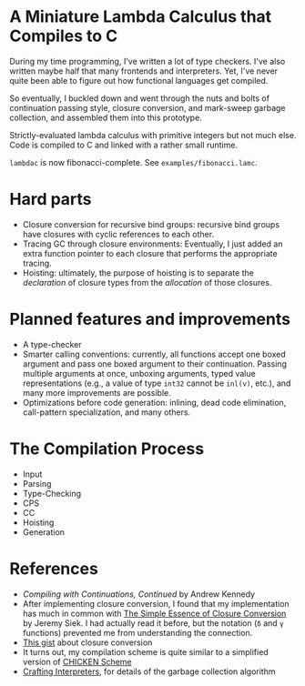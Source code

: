 
# A Miniature Lambda Calculus that Compiles to C

During my time programming, I've written a lot of type checkers. I've also
written maybe half that many frontends and interpreters. Yet, I've never quite
been able to figure out how functional languages get compiled.

So eventually, I buckled down and went through the nuts and bolts of
continuation passing style, closure conversion, and mark-sweep garbage
collection, and assembled them into this prototype.

Strictly-evaluated lambda calculus with primitive integers but not much else.
Code is compiled to C and linked with a rather small runtime.

`lambdac` is now fibonacci-complete. See `examples/fibonacci.lamc`.

# Hard parts

* Closure conversion for recursive bind groups: recursive bind groups have
  closures with cyclic references to each other.
* Tracing GC through closure environments: Eventually, I just added an extra
  function pointer to each closure that performs the appropriate tracing.
* Hoisting: ultimately, the purpose of hoisting is to separate the
  *declaration* of closure types from the *allocation* of those closures.

# Planned features and improvements

* A type-checker
* Smarter calling conventions: currently, all functions accept one boxed
  argument and pass one boxed argument to their continuation. Passing multiple
  arguments at once, unboxing arguments, typed value representations (e.g., a
  value of type `int32` cannot be `inl(v)`, etc.), and many more improvements
  are possible.
* Optimizations before code generation: inlining, dead code elimination,
  call-pattern specialization, and many others.

# The Compilation Process

* Input
* Parsing
* Type-Checking
* CPS
* CC
* Hoisting
* Generation

# References

* *Compiling with Continuations, Continued* by Andrew Kennedy
* After implementing closure conversion, I found that my implementation has
  much in common with [The Simple Essence of Closure Conversion](https://siek.blogspot.com/2012/07/essence-of-closure-conversion.html)
  by Jeremy Siek. I had actually read it before, but the notation (`δ` and `γ`
  functions) prevented me from understanding the connection.
* [This gist](https://gist.github.com/jozefg/652f1d7407b7f0266ae9) about closure conversion
* It turns out, my compilation scheme is quite similar to a simplified version
  of [CHICKEN Scheme](https://www.more-magic.net/posts/internals-gc.html)
* [Crafting Interpreters](https://www.craftinginterpreters.com), for details of
  the garbage collection algorithm
